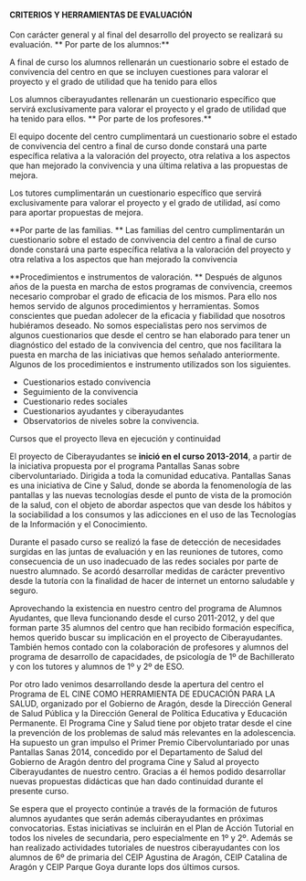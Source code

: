 
#### CRITERIOS Y HERRAMIENTAS DE EVALUACIÓN

Con carácter general y al final del desarrollo del proyecto se realizará su evaluación.
**
Por parte de los alumnos:**

A final de curso los alumnos rellenarán un cuestionario sobre el estado de convivencia del centro en que se incluyen cuestiones para valorar el proyecto y el grado de utilidad que ha tenido para ellos

Los alumnos ciberayudantes rellenarán un cuestionario específico que servirá exclusivamente para valorar el proyecto y el grado de utilidad que ha tenido para ellos.
**
Por parte de los profesores.**

El equipo docente del centro cumplimentará un cuestionario sobre el estado de convivencia del centro a final de curso donde constará una parte específica relativa a la valoración del proyecto, otra relativa a los aspectos que han mejorado la convivencia y una última relativa a las propuestas de mejora. 

Los tutores cumplimentarán un cuestionario específico que servirá exclusivamente para valorar el proyecto y el grado de utilidad, así como para aportar propuestas de mejora.

**Por parte de las familias.
**
Las familias del centro cumplimentarán un cuestionario sobre el estado de convivencia del centro a final de curso donde constará una parte específica relativa a la valoración del proyecto y otra relativa a los aspectos que han mejorado la convivencia 

**Procedimientos e instrumentos de valoración.
**
Después de algunos años de la puesta en marcha de estos programas de convivencia, creemos necesario comprobar el grado de eficacia de los mismos. Para ello nos hemos servido de algunos procedimientos y herramientas. Somos conscientes que puedan adolecer de la eficacia y fiabilidad que nosotros hubiéramos deseado. No somos especialistas pero nos servimos de algunos cuestionarios que desde el centro se han elaborado para tener un diagnóstico del estado de la convivencia del centro, que nos facilitara la puesta en marcha de las iniciativas que hemos señalado anteriormente. Algunos de los procedimientos e instrumento utilizados son los siguientes.

* Cuestionarios estado convivencia
* Seguimiento de la convivencia 
* Cuestionario redes sociales
* Cuestionarios ayudantes y ciberayudantes
* Observatorios de niveles sobre la convivencia.

Cursos que el proyecto lleva en ejecución y continuidad   

El proyecto de Ciberayudantes se **inició en el curso 2013-2014**, a partir de la iniciativa propuesta por el programa Pantallas Sanas sobre cibervoluntariado. Dirigida a toda la comunidad educativa. Pantallas Sanas es una iniciativa de Cine y Salud, donde se aborda la fenomenología de las pantallas y las nuevas tecnologías desde el punto de vista de la promoción de la salud, con el objeto de abordar aspectos que van desde los hábitos y la sociabilidad a los consumos y las adicciones en el uso de las Tecnologías de la Información y el Conocimiento.

Durante el pasado curso se realizó la fase de detección de necesidades surgidas en las juntas de evaluación y en las reuniones de tutores, como consecuencia de un uso inadecuado de las redes sociales por parte de nuestro alumnado. Se acordó desarrollar medidas de carácter preventivo  desde la tutoría con la finalidad de hacer de internet un entorno saludable y seguro.

Aprovechando la existencia en nuestro centro del programa de Alumnos Ayudantes, que lleva funcionando desde el curso 2011-2012, y del que forman parte 35 alumnos del centro que han recibido formación específica, hemos querido buscar su implicación en el proyecto de Ciberayudantes. También hemos contado con la colaboración de profesores y alumnos del programa de desarrollo de capacidades, de psicología de 1º de Bachillerato y con los tutores y alumnos de 1º y 2º de ESO.

Por otro lado venimos desarrollando desde la apertura del centro el Programa de EL CINE COMO HERRAMIENTA DE EDUCACIÓN PARA LA SALUD, organizado por el Gobierno de Aragón, desde la Dirección General de Salud Pública y la Dirección General de Política Educativa y Educación Permanente. El Programa Cine y Salud tiene por objeto tratar desde el cine la  prevención de los problemas de salud más relevantes en la adolescencia.
Ha supuesto un gran impulso el Primer Premio Cibervoluntariado por unas Pantallas Sanas 2014, concedido  por el Departamento de Salud del Gobierno de Aragón dentro del programa Cine y Salud al proyecto Ciberayudantes de nuestro centro. Gracias a él hemos podido desarrollar nuevas propuestas didácticas que han dado continuidad durante el presente curso.

Se espera que el proyecto continúe a través de la formación de futuros alumnos ayudantes que serán además ciberayudantes en próximas convocatorias. Estas iniciativas se incluirán  en el Plan de Acción Tutorial en todos los niveles de secundaria, pero especialmente en 1º y 2º. Además se han realizado actividades tutoriales de nuestros ciberayudantes con los alumnos de  6º de primaria del CEIP Agustina de Aragón, CEIP Catalina de Aragón y CEIP Parque Goya durante lops dos últimos cursos.